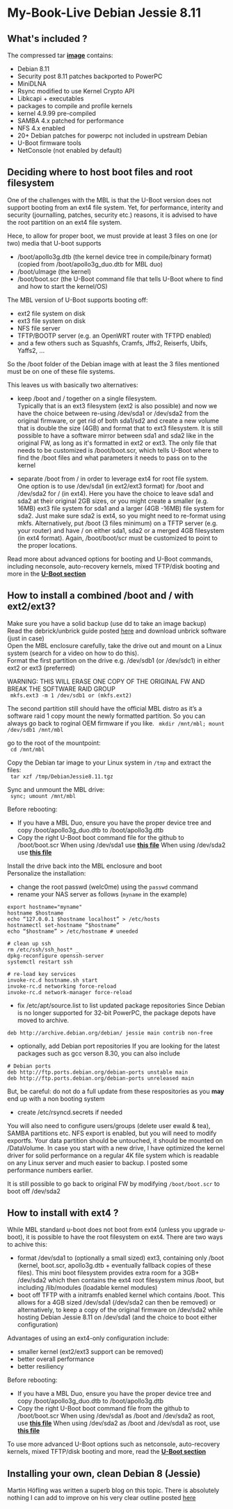 # My-Book-Live Debian Jessie 8.11

## What's included ? ##
The compressed tar [__image__](https://drive.google.com/open?id=1eCr4pyYLKAHId2QINgrGdd9GWCsWVGQG) contains:
- Debian 8.11
- Security post 8.11 patches backported to PowerPC
- MiniDLNA
- Rsync modified to use Kernel Crypto API
- Libkcapi + executables
- packages to compile and profile kernels
- kernel 4.9.99 pre-compiled
- SAMBA 4.x patched for performance
- NFS 4.x enabled
- 20+ Debian patches for powerpc not included in upstream Debian
- U-Boot firmware tools
- NetConsole (not enabled by default)

## Deciding where to host boot files and root filesystem ##
One of the challenges with the MBL is that the U-Boot version does not support booting from an ext4 file system.
Yet, for performance, interity and security (journalling, patches, security etc.) reasons, it is advised to have the root partition on an ext4 file system.   

Hece, to allow for proper boot, we must provide at least 3 files on one (or two) media that U-boot supports
- /boot/apollo3g.dtb (the kernel device tree in compile/binary format) (copied from /boot/apollo3g_duo.dtb for MBL duo)
- /boot/uImage (the kernel)
- /boot/boot.scr (the U-Boot command file that tells U-Boot where to find and how to start the kernel/OS)

The MBL version of U-Boot supports booting off:
- ext2 file system on disk
- ext3 file system on disk
- NFS file server
- TFTP/BOOTP server (e.g. an OpenWRT router with TFTPD enabled)
- and a few others such as Squashfs, Cramfs, Jffs2, Reiserfs, Ubifs, Yaffs2, ...

So the /boot folder of the Debian image with at least the 3 files mentioned must be on one of these file systems.

This leaves us with basically two alternatives:
- keep /boot and / together on a single filesystem.<br/>
  Typically that is an ext3 filesystem (ext2 is also possible) and now we have the choice between re-using /dev/sda1 or /dev/sda2 from the original firmware, or get rid of both sda1/sd2 and create a new volume that is double the size (4GB) and format that to ext3 filesystem.  It is still possible to have a software mirror between sda1 and sda2 like in the original FW, as long as it's formatted in ext2 or ext3.  The only file that needs to be customized is /boot/boot.scr, which tells U-Boot where to find the /boot files and what parameters it needs to pass on to the kernel
	
- separate /boot from / in order to leverage ext4 for root file system.<br/>
  One option is to use /dev/sda1 (in ext2/ext3 format) for /boot and /dev/sda2 for / (in ext4).  Here you have the choice to leave sda1 and sda2 at their original 2GB sizes, or you might create a smaller (e.g. 16MB) ext3 file system for sda1 and a larger (4GB -16MB) file system for sda2.  Just make sure sda2 is ext4, so you might need to re-format using mkfs.
	Alternatively, put /boot (3 files minimum) on a TFTP server (e.g. your router) and have / on either sda1, sda2 or a merged 4GB filesystem (in ext4 format).  Again, /boot/boot/scr must be customized to point to the proper locations.

Read more about advanced options for booting and U-Boot commands, including neconsole, auto-recovery kernels, mixed TFTP/disk booting and more in the __[U-Boot section](https://github.com/ewaldc/My-Book-Live/tree/master/uboot)__
  
## How to install a combined /boot and / with ext2/ext3? ##

Make sure you have a solid backup (use dd to take an image backup)<br>
Read the debrick/unbrick guide posted [here](https://community.wd.com/t/guide-how-to-unbrick-a-totally-dead-mbl/56658/545) and download unbrick software (just in case)<br>
Open the MBL enclosure carefully, take the drive out and mount on a Linux system (search for a video on how to do this).<br>
Format the first partition on the drive e.g. /dev/sdb1 (or /dev/sdc1) in either ext2 or ext3 (preferred)

WARNING: THIS WILL ERASE ONE COPY OF THE ORIGINAL FW AND BREAK THE SOFTWARE RAID GROUP<br>
`
mkfs.ext3 -m 1 /dev/sdb1 or (mkfs.ext2)`

The second partition still should have the official MBL distro as it’s a software raid 1 copy
mount the newly formatted partition.  So you can always go back to roginal OEM firmware if you like.
`
mkdir /mnt/mbl; mount /dev/sdb1 /mnt/mbl`

go to the root of the mountpoint:<br>
`
cd /mnt/mbl`

Copy the Debian tar image to your Linux system in `/tmp` and extract the files:<br>
`
tar xzf /tmp/DebianJessie8.11.tgz`

Sync and unmount the MBL drive:<br>
`
sync; umount /mnt/mbl`

Before rebooting:
- If you have a MBL Duo, ensure you have the proper device tree and copy /boot/apollo3g_duo.dtb to /boot/apollo3g.dtb
- Copy the right U-Boot boot command file for the github to /boot/boot.scr
  When using /dev/sda1 use __[this file](https://github.com/ewaldc/My-Book-Live/blob/master/uboot/boot_ext3_sda1/boot.scr)__
  When using /dev/sda2 use __[this file](https://github.com/ewaldc/My-Book-Live/blob/master/uboot/boot_ext3_sda2/boot.scr)__


Install the drive back into the MBL enclosure and boot<br>
Personalize the installation:
- change the root passwd (welc0me) using the `passwd` command
- rename your NAS server as follows (`myname` in the example)
```
export hostname="myname"
hostname $hostname
echo “127.0.0.1 $hostname localhost” > /etc/hosts
hostnamectl set-hostname “$hostname”
echo “$hostname” > /etc/hostname # uneeded

# clean up ssh
rm /etc/ssh/ssh_host* _
dpkg-reconfigure openssh-server
systemctl restart ssh

# re-load key services
invoke-rc.d hostname.sh start
invoke-rc.d networking force-reload
invoke-rc.d network-manager force-reload
```
- fix /etc/apt/source.list to list updated package repositories
Since Debian is no longer supported for 32-bit PowerPC, the package depots have moved to archive.
```
deb http://archive.debian.org/debian/ jessie main contrib non-free
``` 

- optionally, add Debian port repositories
If you are looking for the latest packages such as gcc verson 8.30, you can also include
```
# Debian ports
deb http://ftp.ports.debian.org/debian-ports unstable main
deb http://ftp.ports.debian.org/debian-ports unreleased main
```
But, be careful: do not do a full update from these respositories as you **may** end up with a non booting system

- create /etc/rsyncd.secrets if needed

You will also need to configure users/groups (delete user ewald & tea), SAMBA partitions etc.
NFS export is enabled, but you will need to modify exportfs.
Your data partition should be untouched, it should be mounted on /DataVolume.
In case you start with a new drive, I have optimized the kernel driver for solid performance on a regular 4K file system which is readable on any Linux server and much easier to backup. I posted some performance numbers earlier.

It is still possible to go back to original FW by modifying `/boot/boot.scr` to boot off /dev/sda2

## How to install with ext4 ? ##
While MBL standard u-boot does not boot from ext4 (unless you upgrade u-boot), it is possible to have the root filesystem on ext4.  There are two ways to achive this:
- format /dev/sda1 to (optionally a small sized) ext3, containing only /boot (kernel, boot.scr, apollo3g.dtb + eventually fallback copies of these files).  This mini boot filesystem provides extra room for a 3GB+ /dev/sda2 which then contains the ext4 root filesystem minus /boot, but including /lib/modules (loadable kernel modules)
- boot off TFTP with a initramfs enabled kernel which contains /boot.  This allows for a 4GB sized /dev/sda1 (/dev/sda2 can then be removed) or alternatively, to keep a copy of the original firmware on /dev/sda2 while hosting Debian Jessie 8.11 on /dev/sda1 (and the choice to boot either configuration)

Advantages of using an ext4-only configuration include:
- smaller kernel (ext2/ext3 support can be removed)
- better overall performance
- better resiliency

Before rebooting:
- If you have a MBL Duo, ensure you have the proper device tree and copy /boot/apollo3g_duo.dtb to /boot/apollo3g.dtb
- Copy the right U-Boot boot command file from the github to /boot/boot.scr
  When using /dev/sda1 as /boot and /dev/sda2 as root, use __[this file](https://github.com/ewaldc/My-Book-Live/blob/master/uboot/boot_ext3_sda1/boot.scr)__
  When using /dev/sda2 as /boot and /dev/sda1 as root, use __[this file](https://github.com/ewaldc/My-Book-Live/blob/master/uboot/boot_ext3_sda2/boot.scr)__

To use more advanced U-Boot options such as netconsole, auto-recovery kernels, mixed TFTP/disk booting and more, read the __[U-Boot section](https://github.com/ewaldc/My-Book-Live/tree/master/uboot)__
	
## Installing your own, clean Debian 8 (Jessie) ##

Martin Höfling was written a superb blog on this topic.  There is absolutely nothing I can add to improve on his very clear outline posted [here](https://www.schwabenlan.de/en/post/2015/04/clean-debian-install-on-mybook-live-nas/)

